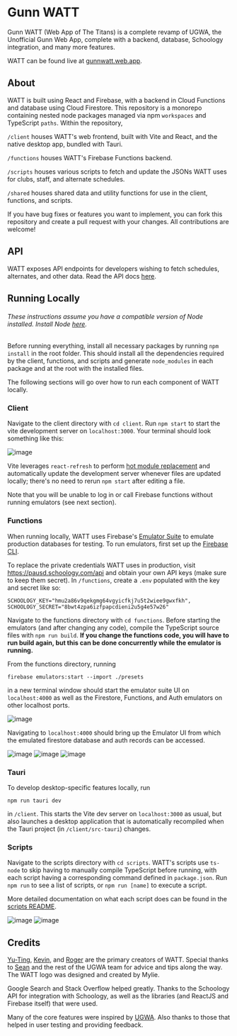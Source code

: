 # Gunn WATT

Gunn WATT (Web App of The Titans) is a complete revamp of UGWA, the Unofficial Gunn Web App, complete with a backend, 
database, Schoology integration, and many more features.

WATT can be found live at [gunnwatt.web.app](https://gunnwatt.web.app).

## About
WATT is built using React and Firebase, with a backend in Cloud Functions and database using Cloud Firestore. This
repository is a monorepo containing nested node packages managed via npm `workspaces` and TypeScript `paths`. Within the
repository,

`/client` houses WATT's web frontend, built with Vite and React, and the native desktop app, bundled with Tauri.

`/functions` houses WATT's Firebase Functions backend.

`/scripts` houses various scripts to fetch and update the JSONs WATT uses for clubs, staff, and alternate schedules.

`/shared` houses shared data and utility functions for use in the client, functions, and scripts.

If you have bug fixes or features you want to implement, you can fork this repository and create a pull request with your changes.
All contributions are welcome!

## API
WATT exposes API endpoints for developers wishing to fetch schedules, alternates, and other data. Read the API docs 
[here](https://github.com/GunnWATT/watt/blob/main/docs/index.md).

## Running Locally
###### These instructions assume you have a compatible version of Node installed. Install Node [here](https://nodejs.org/en/).

Before running everything, install all necessary packages by running `npm install` in the root folder. This should
install all the dependencies required by the client, functions, and scripts and generate `node_modules` in each package
and at the root with the installed files.

The following sections will go over how to run each component of WATT locally.

### Client
Navigate to the client directory with `cd client`. Run `npm start` to start the vite development server on `localhost:3000`. 
Your terminal should look something like this:

![image](https://user-images.githubusercontent.com/60120929/180681967-1bc6450e-6b94-47c1-9064-5c7a45a6af05.png)
<!-- ![image](https://user-images.githubusercontent.com/60120929/161687343-4a45578b-1385-40aa-9994-fb7c45dba275.png) -->

Vite leverages `react-refresh` to perform [hot module replacement](https://vitejs.dev/guide/features.html#hot-module-replacement) 
and automatically update the development server whenever files are updated locally; there's no need to rerun `npm start` 
after editing a file.

Note that you will be unable to log in or call Firebase functions without running emulators (see next section).

### Functions
When running locally, WATT uses Firebase's [Emulator Suite](https://firebase.google.com/docs/emulator-suite) to emulate 
production databases for testing. To run emulators, first set up the [Firebase CLI](https://firebase.google.com/docs/cli).

To replace the private credentials WATT uses in production, visit <https://pausd.schoology.com/api> and obtain your own API keys
(make sure to keep them secret). In `/functions`, create a `.env` populated with the key and secret like so:
```
SCHOOLOGY_KEY="hmu2a86v9qekgmg64vgyicfkj7u5t2wiee9gwxfkh",
SCHOOLOGY_SECRET="8bwt4zpa6izfpapcdieni2u5g4e57w26"
```

Navigate to the functions directory with `cd functions`. Before starting the emulators (and after changing any code), 
compile the TypeScript source files with `npm run build`. **If you change the functions code, you will have to run build 
again, but this can be done concurrently while the emulator is running.**

From the functions directory, running 
```
firebase emulators:start --import ./presets
```
in a new terminal window should start the emulator suite UI on `localhost:4000` as well as the Firestore, Functions, and Auth
emulators on other localhost ports.

![image](https://user-images.githubusercontent.com/60120929/161687556-d3cd9682-fe90-4deb-9258-522895443ff6.png)

Navigating to `localhost:4000` should bring up the Emulator UI from which the emulated firestore database and auth
records can be accessed.

![image](https://user-images.githubusercontent.com/60120929/134827751-de1a3398-7aa8-4138-a290-4e02e1c5c59a.png)
![image](https://user-images.githubusercontent.com/60120929/147842158-93ef171a-c88c-4493-97ea-3d18ac7ddb22.png)
![image](https://user-images.githubusercontent.com/60120929/147842171-c012e8b8-1031-4f3c-8686-9e0cf8f10872.png)

### Tauri
To develop desktop-specific features locally, run
```shell
npm run tauri dev
```
in `/client`. This starts the Vite dev server on `localhost:3000` as usual, but also launches a desktop application
that is automatically recompiled when the Tauri project (in `/client/src-tauri`) changes.

### Scripts
Navigate to the scripts directory with `cd scripts`. WATT's scripts use `ts-node` to skip having to manually compile 
TypeScript before running, with each script having a corresponding command defined in `package.json`. Run `npm run` to 
see a list of scripts, or `npm run [name]` to execute a script.

More detailed documentation on what each script does can be found in the [scripts README](https://github.com/GunnWATT/watt/blob/main/scripts/README.md).

![image](https://user-images.githubusercontent.com/60120929/161687846-7ef1a8bb-e78a-4ea5-bf21-4738d980fa9a.png)
![image](https://user-images.githubusercontent.com/60120929/161687964-9afd773e-b12a-498f-9a14-1f8bd73cd78c.png)

## Credits
[Yu-Ting](https://github.com/ytchang05), [Kevin](https://github.com/ky28059), and [Roger](https://github.com/ImNotRog) are the primary creators of WATT. 
Special thanks to [Sean](https://sheeptester.github.io) and the rest of the UGWA team for advice and tips along the way. 
The WATT logo was designed and created by Mylie.

Google Search and Stack Overflow helped greatly. Thanks to the Schoology API for integration with Schoology, as well as the libraries (and ReactJS and Firebase itself) that were used.

Many of the core features were inspired by [UGWA](https://github.com/Orbiit/gunn-web-app). Also thanks to those that helped in user testing and providing feedback.

